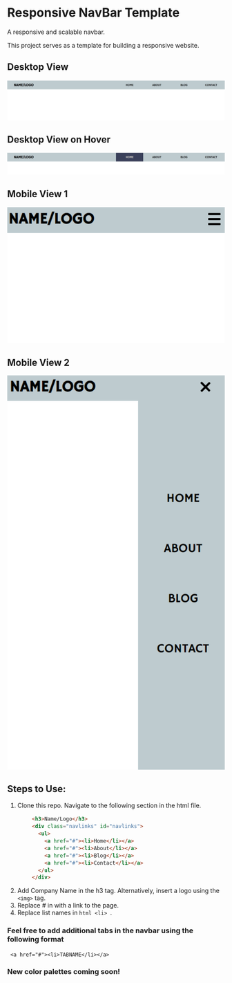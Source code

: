 # Responsive NavBar Template
A responsive and scalable navbar.

This project serves as a template for building a responsive website.

## Desktop View

![Alt text](/screenshots/desktop.png?raw=true "Optional Title")

## Desktop View on Hover

![Alt text](/screenshots/desktop-hover.png?raw=true "Optional Title")

## Mobile View 1

![Alt text](/screenshots/burger.png?raw=true "Optional Title")

## Mobile View 2

![Alt text](/screenshots/burger-on-click.png?raw=true "Optional Title")

## Steps to Use:

1. Clone this repo. Navigate to the following section in the html file.

```html
        <h3>Name/Logo</h3>
        <div class="navlinks" id="navlinks">
          <ul>
            <a href="#"><li>Home</li></a>
            <a href="#"><li>About</li></a>
            <a href="#"><li>Blog</li></a>
            <a href="#"><li>Contact</li></a>
          </ul>
        </div>
```

2. Add Company Name in the h3 tag. Alternatively, insert a logo using the ``` <img>``` tag.
3. Replace # in <a> with a link to the page.
4. Replace list names in ```html <li> ```.
        
        
        
### Feel free to add additional tabs in the navbar using the following format
 ```
  <a href="#"><li>TABNAME</li></a>
  ```
        
### New color palettes coming soon!

